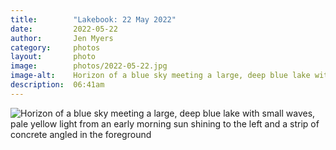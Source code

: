 ```yaml
---
title:        "Lakebook: 22 May 2022"
date:         2022-05-22
author:       Jen Myers
category:     photos
layout:       photo
image:        photos/2022-05-22.jpg
image-alt:    Horizon of a blue sky meeting a large, deep blue lake with small waves, pale yellow light from an early morning sun shining to the left and a strip of concrete angled in the foreground
description:  06:41am
---
```


<div><img alt="Horizon of a blue sky meeting a large, deep blue lake with small waves, pale yellow light from an early morning sun shining to the left and a strip of concrete angled in the foreground" src="{{ site.baseurl }}/images/photos/2022-05-22.jpg" /></div>
